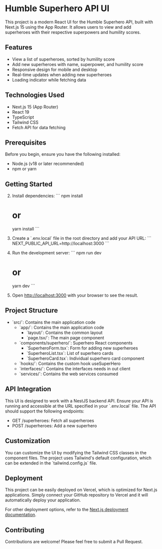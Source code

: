 # Humble Superhero API UI

This project is a modern React UI for the Humble Superhero API, built with Next.js 15 using the App Router. It allows users to view and add superheroes with their respective superpowers and humility scores.

## Features

- View a list of superheroes, sorted by humility score
- Add new superheroes with name, superpower, and humility score
- Responsive design for mobile and desktop
- Real-time updates when adding new superheroes
- Loading indicator while fetching data

## Technologies Used

- Next.js 15 (App Router)
- React 19
- TypeScript
- Tailwind CSS
- Fetch API for data fetching

## Prerequisites

Before you begin, ensure you have the following installed:
- Node.js (v18 or later recommended)
- npm or yarn

## Getting Started

2. Install dependencies:
   \`\`\`
   npm install
   # or
   yarn install
   \`\`\`

3. Create a \`.env.local\` file in the root directory and add your API URL:
   \`\`\`
   NEXT_PUBLIC_API_URL=http://localhost:3000
   \`\`\`

4. Run the development server:
   \`\`\`
   npm run dev
   # or
   yarn dev
   \`\`\`

5. Open [http://localhost:3000](http://localhost:3000) with your browser to see the result.

## Project Structure

- \`src/\`: Contains the main application code
    - \`app/\`: Contains the main application code
        - \`layout/\`: Contains the common layout
        - \`page.tsx/\`: The main page component
    - \`components/superhero/\`: Superhero React components
        - \`SuperheroForm.tsx\`: Form for adding new superheroes
        - \`SuperheroList.tsx\`: List of superhero cards
        - \`SuperheroCard.tsx\`: Individual superhero card component
    - \`hooks/\`: Contains the custom hook useSuperHero
    - \`interfaces/\`: Contains the interfaces needs in out client
    - \`services/\`: Contains the web services consumed
  

## API Integration

This UI is designed to work with a NestJS backend API. Ensure your API is running and accessible at the URL specified in your \`.env.local\` file. The API should support the following endpoints:

- GET /superheroes: Fetch all superheroes
- POST /superheroes: Add a new superhero

## Customization

You can customize the UI by modifying the Tailwind CSS classes in the component files. The project uses Tailwind's default configuration, which can be extended in the \`tailwind.config.js\` file.

## Deployment

This project can be easily deployed on Vercel, which is optimized for Next.js applications. Simply connect your GitHub repository to Vercel and it will automatically deploy your application.

For other deployment options, refer to the [Next.js deployment documentation](https://nextjs.org/docs/deployment).

## Contributing

Contributions are welcome! Please feel free to submit a Pull Request.


